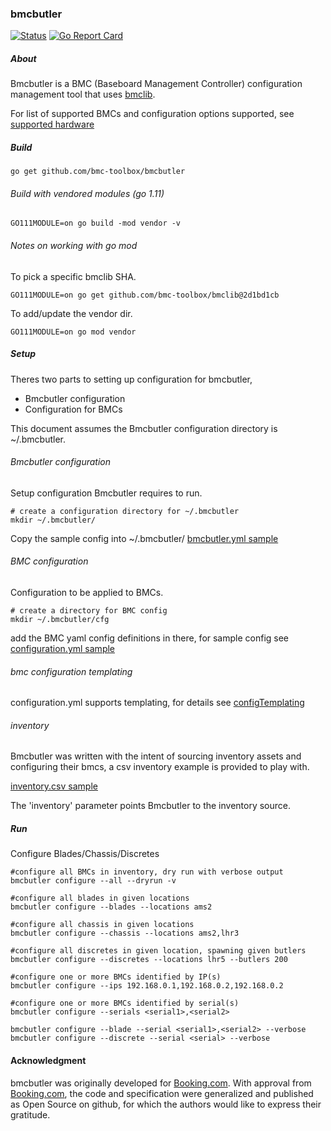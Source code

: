 ### bmcbutler

[![Status](https://api.travis-ci.org/bmc-toolbox/bmcbutler.svg?branch=master)](https://travis-ci.org/bmc-toolbox/bmcbutler)
[![Go Report Card](https://goreportcard.com/badge/github.com/bmc-toolbox/bmcbutler)](https://goreportcard.com/report/github.com/bmc-toolbox/bmcbutler)

##### About

Bmcbutler is a BMC (Baseboard Management Controller) configuration management tool that uses [bmclib](https://github.com/ncode/bmclib).

For list of supported BMCs and configuration options supported, see [supported hardware](https://github.com/bmc-toolbox/bmclib/blob/master/README.md)

##### Build
`go get github.com/bmc-toolbox/bmcbutler`

###### Build with vendored modules (go 1.11)
`GO111MODULE=on go build -mod vendor -v`

###### Notes on working with go mod
To pick a specific bmclib SHA.

`GO111MODULE=on go get github.com/bmc-toolbox/bmclib@2d1bd1cb`

To add/update the vendor dir.

`GO111MODULE=on go mod vendor`

##### Setup
Theres two parts to setting up configuration for bmcbutler,

* Bmcbutler configuration
* Configuration for BMCs

This document assumes the Bmcbutler configuration directory is ~/.bmcbutler.

###### Bmcbutler configuration
Setup configuration Bmcbutler requires to run.

```
# create a configuration directory for ~/.bmcbutler
mkdir ~/.bmcbutler/
```
Copy the sample config into ~/.bmcbutler/
[bmcbutler.yml sample](../master/samples/bmcbutler.yml.sample)

###### BMC configuration
Configuration to be applied to BMCs.

```
# create a directory for BMC config
mkdir ~/.bmcbutler/cfg
```
add the BMC yaml config definitions in there, for sample config see [configuration.yml sample](../master/cfg/configuration.yml)

###### bmc configuration templating
configuration.yml supports templating, for details see [configTemplating](../master/docs/configTemplating.md)

###### inventory
Bmcbutler was written with the intent of sourcing inventory assets and configuring their bmcs,
a csv inventory example is provided to play with.

[inventory.csv sample](../master/samples/inventory.csv.sample)

The 'inventory' parameter points Bmcbutler to the inventory source.


##### Run

Configure Blades/Chassis/Discretes

```
#configure all BMCs in inventory, dry run with verbose output
bmcbutler configure --all --dryrun -v

#configure all blades in given locations
bmcbutler configure --blades --locations ams2

#configure all chassis in given locations
bmcbutler configure --chassis --locations ams2,lhr3 

#configure all discretes in given location, spawning given butlers
bmcbutler configure --discretes --locations lhr5 --butlers 200

#configure one or more BMCs identified by IP(s)
bmcbutler configure --ips 192.168.0.1,192.168.0.2,192.168.0.2

#configure one or more BMCs identified by serial(s)
bmcbutler configure --serials <serial1>,<serial2>

bmcbutler configure --blade --serial <serial1>,<serial2> --verbose
bmcbutler configure --discrete --serial <serial> --verbose
```

#### Acknowledgment

bmcbutler was originally developed for [Booking.com](http://www.booking.com).
With approval from [Booking.com](http://www.booking.com), the code and
specification were generalized and published as Open Source on github, for
which the authors would like to express their gratitude.
